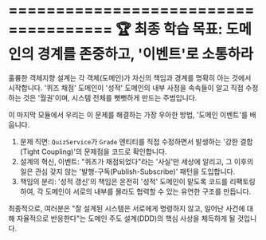 ===================================== 
🏆 최종 학습 목표: 도메인의 경계를 존중하고, '이벤트'로 소통하라 
=====================================

훌륭한 객체지향 설계는 각 객체(도메인)가 자신의 책임과 경계를 명확히 아는 것에서 시작합니다.
'퀴즈 채점' 도메인이 '성적' 도메인의 내부 사정을 속속들이 알고 직접 수정하는 것은 '월권'이며, 시스템 전체를 뻣뻣하게 만드는 주범입니다.

이 마지막 모듈에서 우리는 이 문제를 해결하는 가장 우아한 방법, '도메인 이벤트'를 배웁니다.

1. 문제 직면: `QuizService`가 `Grade` 엔티티를 직접 수정하면서 발생하는 '강한 결합(Tight Coupling)'의 문제점을 코드로 확인합니다.
2. 설계의 혁신, 이벤트: "퀴즈가 채점되었다"라는 '사실'만 세상에 알리고, 그 이후의 일은 관심 갖지 않는 '발행-구독(Publish-Subscribe)' 패턴을 도입합니다.
3. 책임의 분리: '성적 갱신'의 책임은 온전히 '성적' 도메인이 맡도록 코드를 리팩토링하여, 각 도메인이 서로의 내부를 몰라도 협력할 수 있는 유연한 구조를 만듭니다.

최종적으로, 여러분은 "잘 설계된 시스템은 서로에게 명령하지 않고, 일어난 사건에 대해 자율적으로 반응한다"는 도메인 주도 설계(DDD)의 핵심 사상을 체득하게 될 것입니다.
